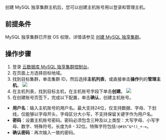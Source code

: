 创建 MySQL 独享集群主机后，您可以创建主机账号用以登录和管理主机。

## 前提条件
MySQL 独享集群已开放 OS 权限，详情请参见 [创建 MySQL 独享集群](https://cloud.tencent.com/document/product/1322/76526)。

## 操作步骤
1. 登录 [云数据库 MySQL 独享集群控制台](https://console.cloud.tencent.com/dbdcp)。
2. 在页面上方选择目标地域。
3. 找到目标集群，单击集群 ID，然后选择**主机列表**，或直接单击**操作**列的**管理主机**。
![](https://qcloudimg.tencent-cloud.cn/raw/eb7418889e5eee2e81f0e1bcecdd05da.png)
4. 在主机列表，找到目标主机，在主机账号字段下单击**创建**。
![](https://qcloudimg.tencent-cloud.cn/raw/d7d7c37a95681a35fd79007d86376ee5.png)
5. 在创建账号页签下，完成以下配置，单击**确认**，创建主机账号。
 - **用户名**：输入主机账号的用户名。最大支持24位，仅支持数据、字母、下划线，仅能够以字母开头，字母区分大小写，不支持保留关键字作为用户名。
 - **密码**：设置主机账号密码。密码必须包含三种及以上类型：大写字母、小写字母、数字、特殊符号。长度为8 - 32位。特殊字符包括`!@#$%^&*()_+-=`。
 - **确认密码**：再次输入一致的密码。
